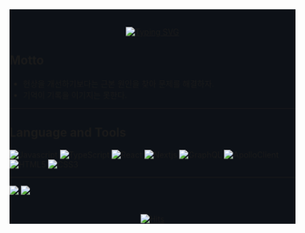 <div style="background-color:#0d1117">
<br/>
<div align="center">

[![Typing SVG](https://readme-typing-svg.herokuapp.com?font=Carter+One&size=35&duration=4000&color=80FF00&center=true&vCenter=true&width=405&height=40&lines=Hi+there+%F0%9F%91%8B+I'm+Kingmo)](https://github.com/KKingmo)

</div>

## Motto
  * 현상을 개선하기보다는 근본 원인을 찾아 문제를 해결하자.
  * 기억이 기록을 이기지는 못한다.
  
<hr/>
  
## Language and Tools
<p>
<img alt="Javascript" src="https://img.shields.io/badge/JavaScript-F7DF1E?style=flat-square&logo=JavaScript&logoColor=000080"/>
<img alt="TypeScript" src="https://img.shields.io/badge/TypeScript-3178C6?style=flat-square&logo=TypeScript&logoColor=white"/>
<img alt="React" src="https://img.shields.io/badge/React-61DAFB?style=flat-square&logo=React&logoColor=white"/>
<img alt="Nextjs" src="https://img.shields.io/badge/Next.js-000000?style=flat-square&logo=Next.js&logoColor=white"/>
<img alt="GraphQL" src="https://img.shields.io/badge/GraphQL-E10098?style=flat-square&logo=GraphQL&logoColor=white"/>
<img alt="ApolloClient" src="https://img.shields.io/badge/ApolloClient-311C87?style=flat-square&logo=apollographql&logoColor=white"/>
<img alt="HTML5" src="https://img.shields.io/badge/HTML5-E34F26?style=flat-square&logo=html5&logoColor=white"/>
<img alt="CSS3" src="https://img.shields.io/badge/CSS3-1572B6?style=flat-square&logo=css3&logoColor=white"/>
</p>

<hr/>
  
<div>
<img src ="https://github-readme-stats.vercel.app/api?username=KKingmo&show_icons=true&count_private=true&theme=merko&hide_border=true&bg_color=00000000&hide_rank=true">
<img src ="https://github-readme-stats.vercel.app/api/top-langs/?username=KKingmo&layout=compact&hide_border=true&theme=merko&bg_color=00000000&langs_count=8">
</div>

<br/>

<div align="center">

[![Hits](https://hits.seeyoufarm.com/api/count/incr/badge.svg?url=https%3A%2F%2Fgithub.com%2FKKingmo%2Fhit-counter&count_bg=%23555555&title_bg=%23555555&icon=github.svg&icon_color=%23FFFFFF&title=Views&edge_flat=false)](https://hits.seeyoufarm.com)

</div>
</div>
